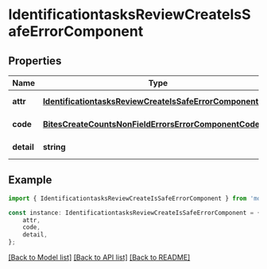 # IdentificationtasksReviewCreateIsSafeErrorComponent


## Properties

Name | Type | Description | Notes
------------ | ------------- | ------------- | -------------
**attr** | [**IdentificationtasksReviewCreateIsSafeErrorComponentAttr**](IdentificationtasksReviewCreateIsSafeErrorComponentAttr.md) |  | [default to undefined]
**code** | [**BitesCreateCountsNonFieldErrorsErrorComponentCode**](BitesCreateCountsNonFieldErrorsErrorComponentCode.md) |  | [default to undefined]
**detail** | **string** |  | [default to undefined]

## Example

```typescript
import { IdentificationtasksReviewCreateIsSafeErrorComponent } from 'mosquito-alert';

const instance: IdentificationtasksReviewCreateIsSafeErrorComponent = {
    attr,
    code,
    detail,
};
```

[[Back to Model list]](../README.md#documentation-for-models) [[Back to API list]](../README.md#documentation-for-api-endpoints) [[Back to README]](../README.md)
